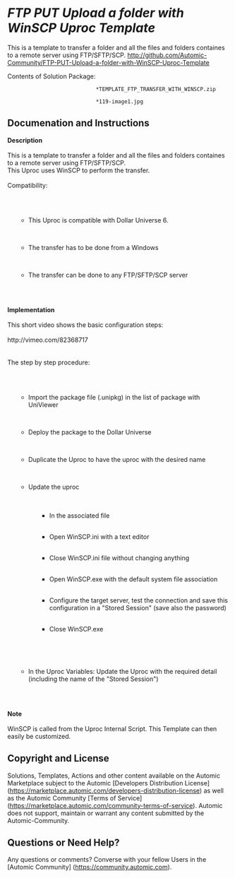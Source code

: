 *FTP PUT Upload a folder with WinSCP Uproc Template*
=============


This is a template to transfer a folder and all the files and folders containes to a remote server using FTP/SFTP/SCP.
http://github.com/Automic-Community/FTP-PUT-Upload-a-folder-with-WinSCP-Uproc-Template

<!-- List of attached files -->
Contents of Solution Package:

						
								*TEMPLATE_FTP_TRANSFER_WITH_WINSCP.zip
								
								*119-image1.jpg
								
						


Documenation and Instructions
---

<p><span><strong class="bbc">Description</strong></span><br /><br />This is a template to transfer a folder and all the files and folders containes to a remote server using FTP/SFTP/SCP.<br />This Uproc uses WinSCP to perform the transfer.<br /><br />Compatibility:</p>
<p><br /><br /></p>
<ul class="bbc">
<ul class="bbc">
<li>This Uproc is compatible with Dollar Universe 6.</li>
</ul>
</ul>
<p>&nbsp;</p>
<ul class="bbc">
<ul class="bbc">
<li>The transfer has to be done from a Windows</li>
</ul>
</ul>
<p>&nbsp;</p>
<ul class="bbc">
<ul class="bbc">
<li>The transfer can be done to any FTP/SFTP/SCP server</li>
</ul>
</ul>
<p><br /><br /></p>
<p><span><strong class="bbc">Implementation</strong></span><br /><br />This short video shows the basic configuration steps:<br /><br />http://vimeo.com/82368717<br /><br /><br />The step by step procedure:</p>
<p><br /><br /></p>
<ul class="bbc">
<ul class="bbc">
<li>Import the package file (.unipkg) in the list of package with UniViewer</li>
</ul>
</ul>
<p>&nbsp;</p>
<ul class="bbc">
<ul class="bbc">
<li>Deploy the package to the Dollar Universe</li>
</ul>
</ul>
<p>&nbsp;</p>
<ul class="bbc">
<ul class="bbc">
<li>Duplicate the Uproc to have the uproc with the desired name</li>
</ul>
</ul>
<p>&nbsp;</p>
<ul class="bbc">
<ul class="bbc">
<li>Update the uproc<br /><br /><br />
<ul class="bbc">
<ul class="bbc">
<li>In the associated file</li>
</ul>
</ul>
<br />
<ul class="bbc">
<ul class="bbc">
<li>Open WinSCP.ini with a text editor</li>
</ul>
</ul>
<br />
<ul class="bbc">
<ul class="bbc">
<li>Close WinSCP.ini file without changing anything</li>
</ul>
</ul>
<br />
<ul class="bbc">
<ul class="bbc">
<li>Open WinSCP.exe with the default system file association</li>
</ul>
</ul>
<br />
<ul class="bbc">
<ul class="bbc">
<li>Configure the target server, test the connection and save this configuration in a "Stored Session" (save also the password)</li>
</ul>
</ul>
<br />
<ul class="bbc">
<ul class="bbc">
<li>Close WinSCP.exe</li>
</ul>
</ul>
<br /><br /></li>
</ul>
</ul>
<p>&nbsp;</p>
<ul class="bbc">
<ul class="bbc">
<li>In the Uproc Variables: Update the Uproc with the required detail (including the name of the "Stored Session")</li>
</ul>
</ul>
<p><br /><br /></p>
<p><span><strong class="bbc">Note</strong></span><br /><br />WinSCP is called from the Uproc Internal Script. This Template can then easily be customized.</p>

Copyright and License
---

Solutions, Templates, Actions and other content available on the Automic Marketplace subject to the Automic [Developers Distribution License] (https://marketplace.automic.com/developers-distribution-license) as well as the Automic Community [Terms of Service] (https://marketplace.automic.com/community-terms-of-service).
Automic does not support, maintain or warrant any content submitted by the Automic-Community.



Questions or Need Help? 
---
Any questions or comments? Converse with your fellow Users in the [Automic Community] (https://community.automic.com).